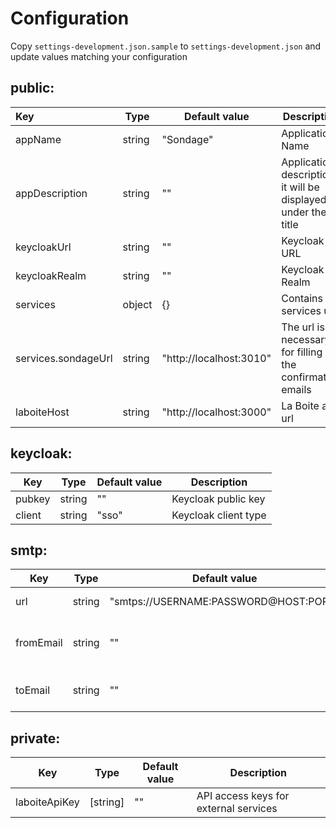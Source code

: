 # Configuration

Copy `settings-development.json.sample` to `settings-development.json` and update values matching your configuration

## public:

| Key                 | Type   | Default value           | Description                                                   |
| :------------------ | ------ | ----------------------- | ------------------------------------------------------------- |
| appName             | string | "Sondage"               | Application Name                                              |
| appDescription      | string | ""                      | Application description, it will be displayed under the title |
| keycloakUrl         | string | ""                      | Keycloak URL                                                  |
| keycloakRealm       | string | ""                      | Keycloak Realm                                                |
| services            | object | {}                      | Contains services url                                         |
| services.sondageUrl | string | "http://localhost:3010" | The url is necessary for filling in the confirmation emails   |
| laboiteHost         | string | "http://localhost:3000" | La Boite app url                                              |

## keycloak:

| Key    | Type   | Default value | Description          |
| ------ | ------ | ------------- | -------------------- |
| pubkey | string | ""            | Keycloak public key  |
| client | string | "sso"         | Keycloak client type |

## smtp:

| Key       | Type   | Default value                         | Description                       |
| --------- | ------ | ------------------------------------- | --------------------------------- |
| url       | string | "smtps://USERNAME:PASSWORD@HOST:PORT" | SMTP server URI                   |
| fromEmail | string | ""                                    | Contact mail default "from" value |
| toEmail   | string | ""                                    | Contact mail default "to" value   |

## private:

| Key           | Type     | Default value | Description                           |
| ------------- | -------- | ------------- | ------------------------------------- |
| laboiteApiKey | [string] | ""            | API access keys for external services |
